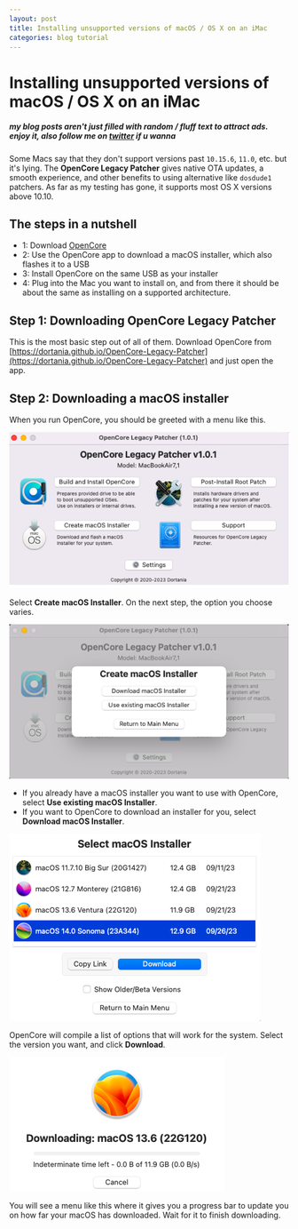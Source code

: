 ```yaml
---
layout: post
title: Installing unsupported versions of macOS / OS X on an iMac
categories: blog tutorial
---
```

# Installing unsupported versions of macOS / OS X on an iMac

##### *my blog posts aren't just filled with random / fluff text to attract ads. enjoy it, also follow me on [twitter](https://twitter.com/benkabob) if u wanna*

Some Macs say that they don't support versions past ``10.15.6``, ``11.0``, etc. but it's lying. The **OpenCore Legacy Patcher** gives native OTA updates, a smooth experience, and other benefits to using alternative like ``dosdude1`` patchers. As far as my testing has gone, it supports most OS X versions above 10.10.

## The steps in a nutshell
- 1: Download [OpenCore](https://dortania.github.io/OpenCore-Legacy-Patcher)
- 2: Use the OpenCore app to download a macOS installer, which also flashes it to a USB
- 3: Install OpenCore on the same USB as your installer
- 4: Plug into the Mac you want to install on, and from there it should be about the same as installing on a supported architecture.

## Step 1: Downloading OpenCore Legacy Patcher
This is the most basic step out of all of them. Download OpenCore from [https://dortania.github.io/OpenCore-Legacy-Patcher](https://dortania.github.io/OpenCore-Legacy-Patcher) and just open the app.

## Step 2: Downloading a macOS installer
When you run OpenCore, you should be greeted with a menu like this.

![OpenCore Legacy Patcher menu. It contains a list of options to create a USB installer.](https://github.com/b3ndaws/b3ndaws.github.io/blob/master/_posts/content/2023-10-20/Screen%20Shot%202023-10-20%20at%209.56.03%20PM.png)

Select **Create macOS Installer**. On the next step, the option you choose varies.

![A list of options for downloading macOS. Your options will varie.](https://github.com/b3ndaws/b3ndaws.github.io/blob/master/_posts/content/2023-10-20/Screen%20Shot%202023-10-20%20at%209.57.26%20PM.png)

- If you already have a macOS installer you want to use with OpenCore, select **Use existing macOS Installer**.
- If you want to OpenCore to download an installer for you, select **Download macOS Installer**.

![A list of macOS Versions from the menu to download. If you have a macOS installer you want to use already, ignore this image.](https://github.com/b3ndaws/b3ndaws.github.io/blob/master/_posts/content/2023-10-20/Screen%20Shot%202023-10-20%20at%209.58.19%20PM.png)

OpenCore will compile a list of options that will work for the system. Select the version you want, and click **Download**.

![OpenCore downloading the macOS Installer.](https://github.com/b3ndaws/b3ndaws.github.io/blob/master/_posts/content/2023-10-20/Screen%20Shot%202023-10-20%20at%209.58.44%20PM.png)

You will see a menu like this where it gives you a progress bar to update you on how far your macOS has downloaded. Wait for it to finish downloading.
